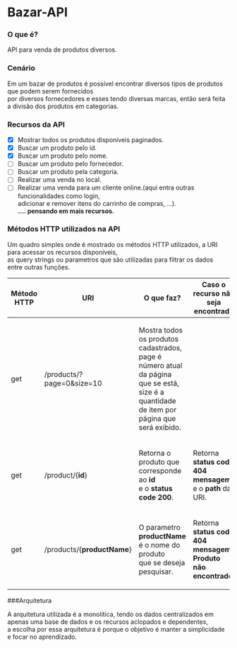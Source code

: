 # Bazar-API

### O que é?
API para venda de produtos diversos.

### Cenário
<p>Em um bazar de produtos é possível encontrar diversos tipos de produtos que podem serem fornecidos<br>
por diversos fornecedores e esses tendo diversas marcas, então será feita a divisão dos produtos em categorias.</p>

### Recursos da API
- [X] Mostrar todos os produtos disponíveis paginados.
- [X] Buscar um produto pelo id.
- [X] Buscar um produto pelo nome.
- [ ] Buscar um produto pelo fornecedor.
- [ ] Buscar um produto pela categoria.
- [ ] Realizar uma venda no local.
- [ ] Realizar uma venda para um cliente online.(aqui entra outras funcionalidades como login, 
</br>adicionar e remover itens do carrinho de compras, ...).
  </br>**.... pensando em mais recursos.**

### Métodos HTTP utilizados na API
<p>Um quadro simples onde é mostrado os métodos HTTP utilizados, a URI para acessar os recursos disponíveis,<br>
as query strings ou parametros que são utilizadas para filtrar os dados entre outras funções.</p> 

| Método HTTP |          URI                |                O que faz?                                                                                          | Caso o recurso não seja encontrado
|-------------|-----------------------------|--------------------------------------------------------------------------------------------------------------------|---------------------------------------------------------------------------------------------------------------|
|   get       | /products/?page=0&size=10   | <p>Mostra todos os produtos cadastrados,</br>page é número atual da página que se está,</br>size é a quantidade de item por página que será exibido.</p>|
|   get       | /product/{**id**}           | <p>Retorna o produto que corresponde ao **id** </br>e o **status code 200**.</p>|<p>Retorna **status code 404** </br> **mensagem** e o **path** da URI.</p>
|   get       | /products/{**productName**} | <p>O parametro **productName** é o nome do produto</br> que se deseja pesquisar.</p>| <p>Retorna **status code 404**</br> **mensagem: Produto não encontrado.**</p>

###Arquitetura
<p>
A arquitetura utilizada é a monolítica, tendo os dados centralizados em apenas uma base de dados
e os recursos aclopados e dependentes,</br>a escolha por essa arquitetura é porque o objetivo é manter a simplicidade e focar no aprendizado. 
</p>